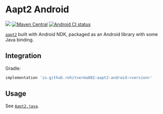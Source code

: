 # Aapt2 Android

[![](https://img.shields.io/badge/Minimum%20Sdk-24-2196F3)](https://github.com/RohitVerma882/aapt2-android)
[![Maven Central](https://img.shields.io/maven-central/v/io.github.rohitverma882/aapt2-android.svg?label=Maven%20Central)](https://search.maven.org/artifact/io.github.rohitverma882/aapt2-android)
[![Android CI status](https://github.com/RohitVerma882/aapt2-android/workflows/Android%20CI/badge.svg)](https://github.com/RohitVerma882/aapt2-android/actions)

[`aapt2`](https://android.googlesource.com/platform/frameworks/base/+/master/tools/aapt2/) built with Android NDK, packaged as an Android library with some Java binding.

## Integration

Gradle:

```gradle
implementation 'io.github.rohitverma882:aapt2-android:<version>'
```

## Usage

See [`Aapt2.java`](library/src/main/java/io/github/rohitverma882/aapt2/Aapt2.java).
